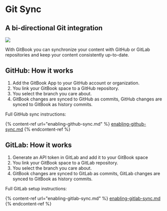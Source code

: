 # Git Sync

## A bi-directional Git integration <a href="a-bi-directional-github-integration" id="a-bi-directional-github-integration"></a>

![](<../../.gitbook/assets/Git Sync – GH Filled (1).png>)

With GitBook you can synchronize your content with GitHub or GitLab repositories and keep your content consistently up-to-date.

## GitHub: How it works

1. Add the GitBook App to your GitHub account or organization.
2. You link your GitBook space to a GitHub repository.
3. You select the branch you care about.
4. GitBook changes are synced to GitHub as commits, GitHub changes are synced to GitBook as history commits.

Full GitHub sync instructions:

{% content-ref url="enabling-github-sync.md" %}
[enabling-github-sync.md](enabling-github-sync.md)
{% endcontent-ref %}

## GitLab: How it works

1. Generate an API token in GitLab and add it to your GitBook space
2. You link your GitBook space to a GitLab repository.
3. You select the branch you care about.
4. GitBook changes are synced to GitLab as commits, GitLab changes are synced to GitBook as history commits.

Full GitLab setup instructions:

{% content-ref url="enabling-gitlab-sync.md" %}
[enabling-gitlab-sync.md](enabling-gitlab-sync.md)
{% endcontent-ref %}
